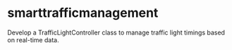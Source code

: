 # smarttrafficmanagement
Develop a TrafficLightController class to manage traffic light timings based on real-time data.
